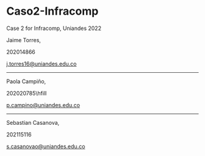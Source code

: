 # Caso2-Infracomp
Case 2 for Infracomp, Uniandes 2022

Jaime Torres,   

202014866

j.torres16@uniandes.edu.co

----------------------- 
Paola Campiño,  

202020785\hfill

p.campino@uniandes.edu.co

-----------------------
Sebastian Casanova, 

202115116

s.casanovao@uniandes.edu.co
